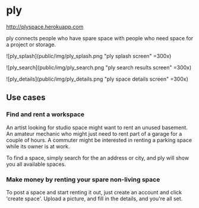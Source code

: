 # ply
http://plyspace.herokuapp.com

ply connects people who have spare space with people who need space for a project or storage.

![ply_splash](public/img/ply_splash.png "ply splash screen" =300x)

![ply_search](public/img/ply_search.png "ply search results screen" =300x)

![ply_details](public/img/ply_details.png "ply space details screen" =300x)

## Use cases

### Find and rent a workspace
An artist looking for studio space might want to rent an unused basement. An amateur mechanic who might just need to rent part of a garage for a couple of hours. A commuter might be interested in renting a parking space while its owner is at work. 

To find a space, simply search for the an address or city, and ply will show you all available spaces. 

### Make money by renting your spare non-living space
To post a space and start renting it out, just create an account and click 'create space'. Upload a picture, and fill in the details, and you're all set.




